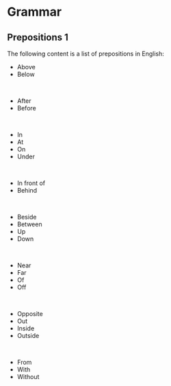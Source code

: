 # Grammar

## Prepositions 1

The following content is a list of prepositions in English:


* Above
* Below

<br/>

* After
* Before

<br/>

* In
* At
* On
* Under

<br/>

* In front of
* Behind

<br/>

* Beside
* Between
* Up
* Down

<br/>

* Near
* Far
* Of
* Off

<br/>

* Opposite
* Out
* Inside
* Outside

<br/>

* From
* With
* Without